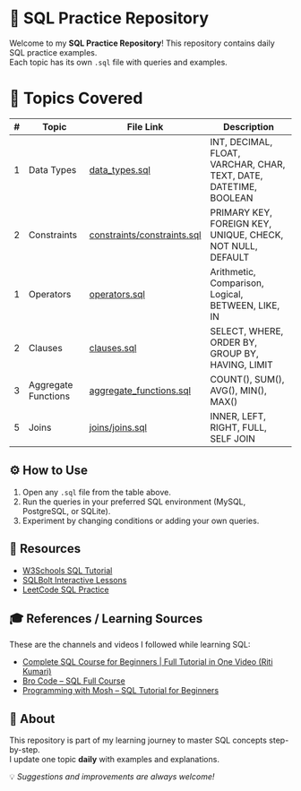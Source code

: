 #  🧠 SQL Practice Repository

Welcome to my **SQL Practice Repository**! 
This repository contains daily SQL practice examples.  
Each topic has its own `.sql` file with queries and examples.

# 📘 Topics Covered

| #  | Topic                 | File Link                                                              | Description                                                       |
|----|---------------------- |------------------------------------------------------------------------|-------------------------------------------------------------------|
| 1  | Data Types            | [data_types.sql](data_types.sql)                                       | INT, DECIMAL, FLOAT, VARCHAR, CHAR, TEXT, DATE, DATETIME, BOOLEAN |
| 2  | Constraints           | [constraints/constraints.sql](constraints/constraints.sql)             | PRIMARY KEY, FOREIGN KEY, UNIQUE, CHECK, NOT NULL, DEFAULT        |
| 1  | Operators             | [operators.sql](operators.sql)                                         | Arithmetic, Comparison, Logical, BETWEEN, LIKE, IN                |
| 2  | Clauses               | [clauses.sql](clauses.sql)                                             | SELECT, WHERE, ORDER BY, GROUP BY, HAVING, LIMIT                  |
| 3  | Aggregate Functions   | [aggregate_functions.sql](aggregate_functions.sql)                     | COUNT(), SUM(), AVG(), MIN(), MAX()                               |
| 5  | Joins                 | [joins/joins.sql](joins/joins.sql)                                     | INNER, LEFT, RIGHT, FULL, SELF JOIN                               |


## ⚙️ How to Use
1. Open any `.sql` file from the table above.
2. Run the queries in your preferred SQL environment (MySQL, PostgreSQL, or SQLite).
3. Experiment by changing conditions or adding your own queries.

## 🌟 Resources
- [W3Schools SQL Tutorial](https://www.w3schools.com/sql/)
- [SQLBolt Interactive Lessons](https://sqlbolt.com/)
- [LeetCode SQL Practice](https://leetcode.com/problemset/database/)

## 🎓 References / Learning Sources

These are the channels and videos I followed while learning SQL:

- [Complete SQL Course for Beginners | Full Tutorial in One Video (Riti Kumari)](https://youtu.be/RQPpP2ywA9k?si=-K2xWzavTHC1kkOO)
- [Bro Code – SQL Full Course](https://www.youtube.com/watch?v=HXV3zeQKqGY)
- [Programming with Mosh – SQL Tutorial for Beginners](https://www.youtube.com/watch?v=9Pzj7Aj25lw)

## 🌟 About

This repository is part of my learning journey to master SQL concepts step-by-step.  
I update one topic **daily** with examples and explanations.

💡 *Suggestions and improvements are always welcome!*
